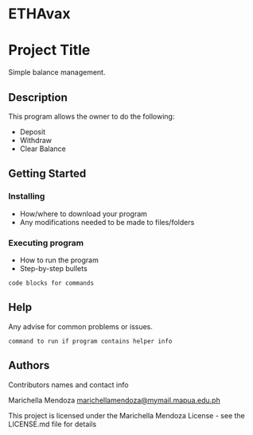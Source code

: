 # ETHAvax
# Project Title

Simple balance management.

## Description

This program allows the owner to do the following:
- Deposit 
- Withdraw
- Clear Balance

## Getting Started

### Installing

* How/where to download your program
* Any modifications needed to be made to files/folders

### Executing program

* How to run the program
* Step-by-step bullets
```
code blocks for commands
```

## Help

Any advise for common problems or issues.
```
command to run if program contains helper info
```

## Authors

Contributors names and contact info

Marichella Mendoza
marichellamendoza@mymail.mapua.edu.ph



This project is licensed under the Marichella Mendoza License - see the LICENSE.md file for details
